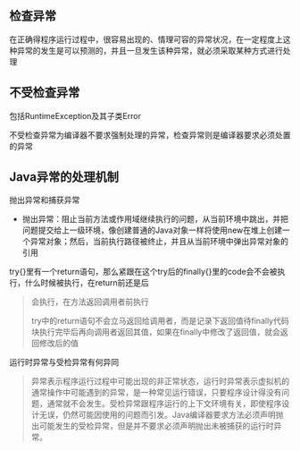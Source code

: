 ## 检查异常

在正确得程序运行过程中，很容易出现的、情理可容的异常状况，在一定程度上这种异常的发生是可以预测的，并且一旦发生该种异常，就必须采取某种方式进行处理

## 不受检查异常

包括RuntimeException及其子类Error

不受检查异常为编译器不要求强制处理的异常，检查异常则是编译器要求必须处置的异常

## Java异常的处理机制

抛出异常和捕获异常

- 抛出异常：阻止当前方法或作用域继续执行的问题，从当前环境中跳出，并把问题提交给上一级环境，像创建普通的Java对象一样将使用new在堆上创建一个异常对象；然后，当前执行路径被终止，并且从当前环境中弹出异常对象的引用

try{}里有一个return语句，那么紧跟在这个try后的finally{}里的code会不会被执行，什么时候被执行，在return前还是后

> 会执行，在方法返回调用者前执行
>
> try中的return语句不会立马返回给调用者，而是记录下返回值待finally代码块执行完毕后再向调用者返回其值，如果在finally中修改了返回值，就会返回修改后的值

运行时异常与受检异常有何异同

> 异常表示程序运行过程中可能出现的非正常状态，运行时异常表示虚拟机的通常操作中可能遇到的异常，是一种常见运行错误，只要程序设计得没有问题，通常就不会发生。受检异常跟程序运行的上下文环境有关，即使程序设计无误，仍然可能因使用的问题而引发。Java编译器要求方法必须声明抛出可能发生的受检异常，但是并不要求必须声明抛出未被捕获的运行时异常。